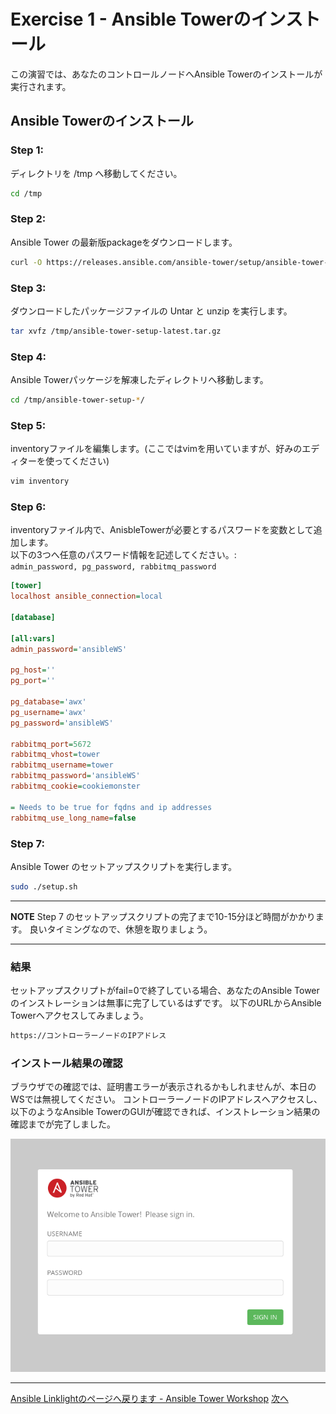 # Exercise 1 - Ansible Towerのインストール

この演習では、あなたのコントロールノードへAnsible Towerのインストールが実行されます。

## Ansible Towerのインストール


### Step 1:

ディレクトリを /tmp へ移動してください。

```bash
cd /tmp
```

### Step 2:

Ansible Tower の最新版packageをダウンロードします。

```bash
curl -O https://releases.ansible.com/ansible-tower/setup/ansible-tower-setup-latest.tar.gz
```

### Step 3:

ダウンロードしたパッケージファイルの Untar と unzip を実行します。

```bash
tar xvfz /tmp/ansible-tower-setup-latest.tar.gz
```

### Step 4:

Ansible Towerパッケージを解凍したディレクトリへ移動します。

```bash
cd /tmp/ansible-tower-setup-*/
```

### Step 5:

inventoryファイルを編集します。(ここではvimを用いていますが、好みのエディターを使ってください)

```bash
vim inventory
```

### Step 6:

inventoryファイル内で、AnisbleTowerが必要とするパスワードを変数として追加します。  
以下の3つへ任意のパスワード情報を記述してください。:  
`admin_password, pg_password, rabbitmq_password`

```ini
[tower]
localhost ansible_connection=local

[database]

[all:vars]
admin_password='ansibleWS'

pg_host=''
pg_port=''

pg_database='awx'
pg_username='awx'
pg_password='ansibleWS'

rabbitmq_port=5672
rabbitmq_vhost=tower
rabbitmq_username=tower
rabbitmq_password='ansibleWS'
rabbitmq_cookie=cookiemonster

= Needs to be true for fqdns and ip addresses
rabbitmq_use_long_name=false

```

### Step 7:

Ansible Tower のセットアップスクリプトを実行します。

```bash
sudo ./setup.sh
```

---
**NOTE**
Step 7 のセットアップスクリプトの完了まで10-15分ほど時間がかかります。
良いタイミングなので、休憩を取りましょう。

---


### 結果

セットアップスクリプトがfail=0で終了している場合、あなたのAnsible Towerのインストレーションは無事に完了しているはずです。
以下のURLからAnsible Towerへアクセスしてみましょう。


```bash
https://コントローラーノードのIPアドレス
```

### インストール結果の確認
ブラウザでの確認では、証明書エラーが表示されるかもしれませんが、本日のWSでは無視してください。
コントローラーノードのIPアドレスへアクセスし、以下のようなAnsible TowerのGUIが確認できれば、インストレーション結果の確認までが完了しました。

![Ansible Tower Login Screen](ansible-lab-figure01-logon-screen.png)

---

[Ansible Linklightのページへ戻ります - Ansible Tower Workshop](../README.ja.md)
[次へ](../2-config/README.ja.md)
